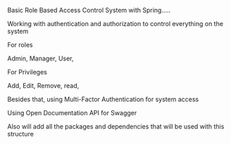Basic Role Based Access Control System with Spring.....

Working with authentication and authorization to control everything on the system

For roles


Admin,
Manager,
User,


For Privileges 

Add,
Edit,
Remove,
read,


Besides that, using Multi-Factor Authentication for system access


Using Open Documentation API for Swagger


Also will add all the packages and dependencies that will be used with this structure
